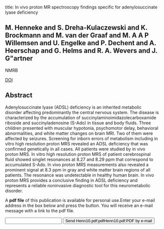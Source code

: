 title: In vivo proton MR spectroscopy findings specific for adenylosuccinate lyase deficiency

## M. Henneke and S. Dreha-Kulaczewski and K. Brockmann and M. van der Graaf and M. A A P Willemsen and U. Engelke and P. Dechent and A. Heerschap and G. Helms and R. A. Wevers and J. G"artner
NMRB

<a href="https://doi.org/10.1002/nbm.1480">DOI</a>

## Abstract
Adenylosuccinate lyase (ADSL) deficiency is an inherited metabolic disorder affecting predominantly the central nervous system. The disease is characterized by the accumulation of succinylaminoimidazolecarboxamide riboside and succinyladenosine (S-Ado) in tissue and body fluids. Three children presented with muscular hypotonia, psychomotor delay, behavioral abnormalities, and white matter changes on brain MRI. Two of them were affected by seizures. Screening for inborn errors of metabolism including in vitro high resolution proton MRS revealed an ADSL deficiency that was confirmed genetically in all cases. All patients were studied by in vivo proton MRS. In vitro high resolution proton MRS of patient cerebrospinal fluid showed singlet resonances at 8.27 and 8.29 ppm that correspond to accumulated S-Ado. In vivo proton MRS measurements also revealed a prominent signal at 8.3 ppm in gray and white matter brain regions of all patients. The resonance was undetectable in healthy human brain. In vivo proton MRS provides a conclusive finding in ADSL deficiency and represents a reliable noninvasive diagnostic tool for this neurometabolic disorder.

A <b>pdf file</b> of this publication is available for personal use.Enter your e-mail address in the box below and press the button. You will receive an e-mail message with a link to the pdf file.
<form action="sender.php">  <input type="text" name="email">  <input type="submit" value="Send Henn10.pdf:pdfHenn10.pdf:PDF by e-mail"></form>